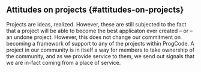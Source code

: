 ## Attitudes on projects {#attitudes-on-projects}

Projects are ideas, realized. However, these are still subjected to the fact that a project will be able to become the best applicaton ever created – or – an undone project. However, this does not change our commitment on becoming a framework of support to any of the projects within ProgCode. A project in our community is in itself a way for members to take ownership of the community, and as we provide service to them, we send out signals that we are in-fact coming from a place of service.